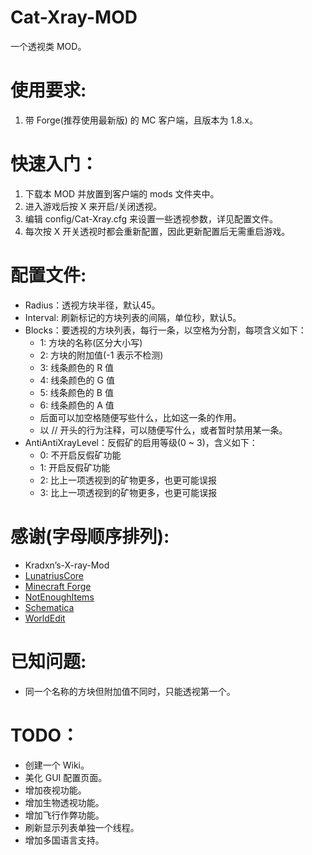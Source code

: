 # Cat-Xray-MOD
一个透视类 MOD。

# 使用要求:
1. 带 Forge(推荐使用最新版) 的 MC 客户端，且版本为 1.8.x。

# 快速入门：
1. 下载本 MOD 并放置到客户端的 mods 文件夹中。
2. 进入游戏后按 X 来开启/关闭透视。
3. 编辑 config/Cat-Xray.cfg 来设置一些透视参数，详见配置文件。
4. 每次按 X 开关透视时都会重新配置，因此更新配置后无需重启游戏。

# 配置文件:
* Radius：透视方块半径，默认45。
* Interval: 刷新标记的方块列表的间隔，单位秒，默认5。
* Blocks：要透视的方块列表，每行一条，以空格为分割，每项含义如下：
  * 1: 方块的名称(区分大小写)
  * 2: 方块的附加值(-1 表示不检测)
  * 3: 线条颜色的 R 值
  * 4: 线条颜色的 G 值
  * 5: 线条颜色的 B 值
  * 6: 线条颜色的 A 值
  * 后面可以加空格随便写些什么，比如这一条的作用。
  * 以 // 开头的行为注释，可以随便写什么，或者暂时禁用某一条。
* AntiAntiXrayLevel：反假矿的启用等级(0 ~ 3)，含义如下：
  * 0: 不开启反假矿功能
  * 1: 开启反假矿功能
  * 2: 比上一项透视到的矿物更多，也更可能误报
  * 3: 比上一项透视到的矿物更多，也更可能误报

# 感谢(字母顺序排列):
* Kradxn’s-X-ray-Mod
* [LunatriusCore](https://github.com/Lunatrius/LunatriusCore)
* [Minecraft Forge](http://files.minecraftforge.net/)
* [NotEnoughItems](https://github.com/Chicken-Bones/NotEnoughItems)
* [Schematica](https://github.com/Lunatrius/Schematica)
* [WorldEdit](https://github.com/sk89q/WorldEdit)

# 已知问题:
* 同一个名称的方块但附加值不同时，只能透视第一个。

# TODO：
* 创建一个 Wiki。
* 美化 GUI 配置页面。
* 增加夜视功能。
* 增加生物透视功能。
* 增加飞行作弊功能。
* 刷新显示列表单独一个线程。
* 增加多国语言支持。
